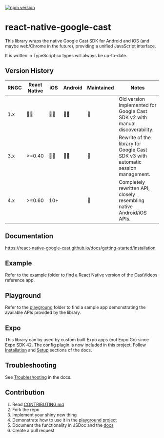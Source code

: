 [![npm version](https://badge.fury.io/js/react-native-google-cast.svg)](https://badge.fury.io/js/react-native-google-cast)

# react-native-google-cast

This library wraps the native Google Cast SDK for Android and iOS (and maybe web/Chrome in the future), providing a unified JavaScript interface.

It is written in TypeScript so types will always be up-to-date.

## Version History

| RNGC | React Native | iOS | Android | Maintained | Notes                                                                            |
| ---- | ------------ | --- | ------- | ---------- | -------------------------------------------------------------------------------- |
| 1.x  | 🤷‍♂️           | 🤷‍♂️  | 🤷‍♂️      | 🛑         | Old version implemented for Google Cast SDK v2 with manual discoverability.      |
| 3.x  | >=0.40       | 🤷‍♂️  | 🤷‍♂️      | 🛑         | Rewrite of the library for Google Cast SDK v3 with automatic session management. |
| 4.x  | >=0.60       | 10+ |         | 🐜         | Completely rewritten API, closely resembling native Android/iOS APIs.            |

<!-- | 5.x  | >=0.68       | 14+ |         | ✅         | Rewritten using React Native's New Architecture                                  | -->
<!-- > Version 5.x is currently in development. -->

## Documentation

https://react-native-google-cast.github.io/docs/getting-started/installation

## Example

Refer to the [example](example/) folder to find a React Native version of the CastVideos reference app.

## Playground

Refer to the [playground](playground/) folder to find a sample app demonstrating the available APIs provided by the library.

## Expo

This library can by used by custom built Expo apps (not Expo Go) since Expo SDK 42. The config plugin is now included in this project. Follow [Installation](https://react-native-google-cast.github.io/docs/getting-started/installation#expo) and [Setup](https://react-native-google-cast.github.io/docs/getting-started/setup#expo) sections of the docs.

## Troubleshooting

See [Troubleshooting](https://react-native-google-cast.github.io/docs/getting-started/troubleshooting) in the docs.

## Contribution

1. Read [CONTRIBUTING.md](CONTRIBUTING.md)
2. Fork the repo
3. Implement your shiny new thing
4. Demonstrate how to use it in the [playground project](playground/)
5. Document the functionality in JSDoc and the [docs](docs/)
6. Create a pull request
